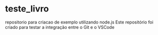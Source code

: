 # teste_livro
repositorio para criacao de exemplo utilizando node.js
Este repositório foi criado para testar a integração entre o Git e o VSCode
